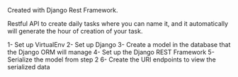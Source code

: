 Created with Django Rest Framework.

Restful API to create daily tasks where you can name it, and it automatically will generate the hour of creation of your task.

1- Set up VirtualEnv
2- Set up Django
3- Create a model in the database that the Django ORM will manage
4- Set up the Django REST Framework
5- Serialize the model from step 2
6- Create the URI endpoints to view the serialized data